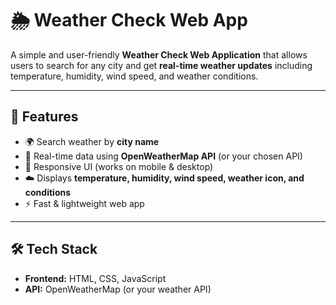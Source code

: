 # 🌦️ Weather Check Web App

A simple and user-friendly **Weather Check Web Application** that allows users to search for any city and get **real-time weather updates** including temperature, humidity, wind speed, and weather conditions.  

---

## 🚀 Features
- 🌍 Search weather by **city name**  
- 📡 Real-time data using **OpenWeatherMap API** (or your chosen API)  
- 📱 Responsive UI (works on mobile & desktop)  
- ☁️ Displays **temperature, humidity, wind speed, weather icon, and conditions**  
- ⚡ Fast & lightweight web app  

---

## 🛠️ Tech Stack
- **Frontend:** HTML, CSS, JavaScript  
- **API:** OpenWeatherMap (or your weather API)  
